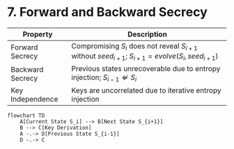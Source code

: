 # 7. Forward and Backward Secrecy

| Property            | Description |
|---------------------|-------------|
| Forward Secrecy     | Compromising $S_i$ does not reveal $S_{i+1}$ without $seed_{i+1}$; $S_{i+1} = evolve(S_i, seed_{i+1})$ |
| Backward Secrecy    | Previous states unrecoverable due to entropy injection; $S_{i-1} \nLeftarrow S_i$ |
| Key Independence    | Keys are uncorrelated due to iterative entropy injection |

```mermaid
flowchart TD
    A[Current State S_i] --> B[Next State S_{i+1}]
    B --> C[Key Derivation]
    A -.-> D[Previous State S_{i-1}]
    D -.-> C
```
